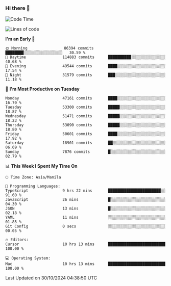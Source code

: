 ### Hi there 👋

<!--START_SECTION:waka-->
![Code Time](http://img.shields.io/badge/Code%20Time-5%2C667%20hrs%205%20mins-blue)

![Lines of code](https://img.shields.io/badge/From%20Hello%20World%20I%27ve%20Written-122.3%20million%20lines%20of%20code-blue)

**I'm an Early 🐤** 

```text
🌞 Morning                86394 commits       ████████░░░░░░░░░░░░░░░░░   30.59 % 
🌆 Daytime                114883 commits      ██████████░░░░░░░░░░░░░░░   40.68 % 
🌃 Evening                49544 commits       ████░░░░░░░░░░░░░░░░░░░░░   17.54 % 
🌙 Night                  31579 commits       ███░░░░░░░░░░░░░░░░░░░░░░   11.18 % 
```
📅 **I'm Most Productive on Tuesday** 

```text
Monday                   47161 commits       ████░░░░░░░░░░░░░░░░░░░░░   16.70 % 
Tuesday                  53300 commits       █████░░░░░░░░░░░░░░░░░░░░   18.87 % 
Wednesday                51471 commits       █████░░░░░░░░░░░░░░░░░░░░   18.23 % 
Thursday                 53090 commits       █████░░░░░░░░░░░░░░░░░░░░   18.80 % 
Friday                   50601 commits       ████░░░░░░░░░░░░░░░░░░░░░   17.92 % 
Saturday                 18901 commits       ██░░░░░░░░░░░░░░░░░░░░░░░   06.69 % 
Sunday                   7876 commits        █░░░░░░░░░░░░░░░░░░░░░░░░   02.79 % 
```


📊 **This Week I Spent My Time On** 

```text
🕑︎ Time Zone: Asia/Manila

💬 Programming Languages: 
TypeScript               9 hrs 22 mins       ███████████████████████░░   91.60 % 
JavaScript               26 mins             █░░░░░░░░░░░░░░░░░░░░░░░░   04.30 % 
JSON                     13 mins             █░░░░░░░░░░░░░░░░░░░░░░░░   02.18 % 
YAML                     11 mins             ░░░░░░░░░░░░░░░░░░░░░░░░░   01.85 % 
Git Config               0 secs              ░░░░░░░░░░░░░░░░░░░░░░░░░   00.05 % 

🔥 Editors: 
Cursor                   10 hrs 13 mins      █████████████████████████   100.00 % 

💻 Operating System: 
Mac                      10 hrs 13 mins      █████████████████████████   100.00 % 
```


 Last Updated on 30/10/2024 04:38:50 UTC
<!--END_SECTION:waka-->


<!--
**rad182/rad182** is a ✨ _special_ ✨ repository because its `README.md` (this file) appears on your GitHub profile.

Here are some ideas to get you started:

- 🔭 I’m currently working on ...
- 🌱 I’m currently learning ...
- 👯 I’m looking to collaborate on ...
- 🤔 I’m looking for help with ...
- 💬 Ask me about ...
- 📫 How to reach me: ...
- 😄 Pronouns: ...
- ⚡ Fun fact: ...
-->
